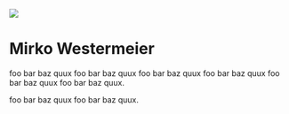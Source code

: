 ![][gravatar]

# Mirko Westermeier

foo bar baz quux foo bar baz quux foo bar baz quux foo bar baz quux foo bar baz quux foo bar baz quux.

foo bar baz quux foo bar baz quux.

[gravatar]: https://gravatar.com/avatar/2321454fdd1cd19ff478bec4ca5b163f?s=200
